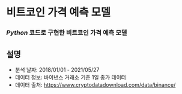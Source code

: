 # 비트코인 가격 예측 모델
### *Python* 코드로 구현한 **비트코인 가격 예측 모델**

## 설명
- 분석 날짜: 2018/01/01 - 2021/05/27
- 데이터 정보: 바이낸스 거래소 기준 1일 종가 데이터
- 데이터 출처: https://www.cryptodatadownload.com/data/binance/
